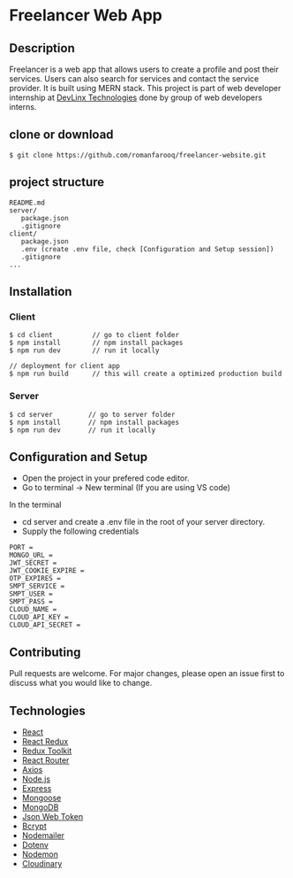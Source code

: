 # Freelancer Web App

## Description
Freelancer is a web app that allows users to create a profile and post their services. Users can also search for services and contact the service provider. It is built using MERN stack. This project is part of web developer internship at [DevLinx Technologies](https://devlinxtechnologies.github.io/DevLinxTechnologies/)  done by group of web developers interns.

## clone or download
```terminal
$ git clone https://github.com/romanfarooq/freelancer-website.git
```

## project structure
```terminal
README.md
server/
   package.json
   .gitignore
client/
   package.json
   .env (create .env file, check [Configuration and Setup session])
   .gitignore
...
```

## Installation

### Client
```terminal
$ cd client          // go to client folder
$ npm install        // npm install packages
$ npm run dev        // run it locally

// deployment for client app
$ npm run build      // this will create a optimized production build
```

### Server
```terminal
$ cd server         // go to server folder
$ npm install       // npm install packages
$ npm run dev       // run it locally
```

## Configuration and Setup
- Open the project in your prefered code editor.
- Go to terminal -> New terminal (If you are using VS code)

In the terminal
- cd server and create a .env file in the root of your server directory.
- Supply the following credentials

```
PORT = 
MONGO_URL =
JWT_SECRET =
JWT_COOKIE_EXPIRE =
OTP_EXPIRES =
SMPT_SERVICE = 
SMPT_USER = 
SMPT_PASS =
CLOUD_NAME =
CLOUD_API_KEY =
CLOUD_API_SECRET =
```

## Contributing
Pull requests are welcome. For major changes, please open an issue first to discuss what you would like to change.


## Technologies
- [React](https://reactjs.org/)
- [React Redux](https://react-redux.js.org/)
- [Redux Toolkit](https://redux-toolkit.js.org/)
- [React Router](https://reactrouter.com/)
- [Axios](https://axios-http.com/)
- [Node.js](https://nodejs.org/en/)
- [Express](https://expressjs.com/)
- [Mongoose](https://mongoosejs.com/)
- [MongoDB](https://www.mongodb.com/)
- [Json Web Token](https://jwt.io/)
- [Bcrypt](https://www.npmjs.com/package/bcrypt)
- [Nodemailer](https://nodemailer.com/about/)
- [Dotenv](https://www.npmjs.com/package/dotenv)
- [Nodemon](https://www.npmjs.com/package/nodemon)
- [Cloudinary](https://cloudinary.com/)
